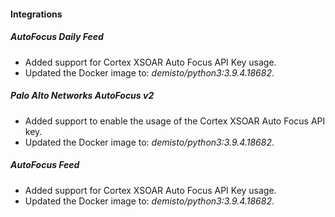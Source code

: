 
#### Integrations
##### AutoFocus Daily Feed
- Added support for Cortex XSOAR Auto Focus API Key usage.
- Updated the Docker image to: *demisto/python3:3.9.4.18682*.
##### Palo Alto Networks AutoFocus v2
- Added support to enable the usage of the Cortex XSOAR Auto Focus API key.
- Updated the Docker image to: *demisto/python3:3.9.4.18682*.
##### AutoFocus Feed
- Added support for Cortex XSOAR Auto Focus API Key usage.
- Updated the Docker image to: *demisto/python3:3.9.4.18682*.
